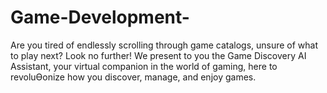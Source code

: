 # Game-Development-
Are you tired of endlessly scrolling through game catalogs, unsure of what to play next? Look no  further! We present to you the Game Discovery AI Assistant, your virtual companion in the world of  gaming, here to revoluƟonize how you discover, manage, and enjoy games. 
